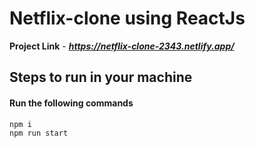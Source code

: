# Netflix-clone using ReactJs

**Project Link** - ***https://netflix-clone-2343.netlify.app/***

## Steps to run in your machine

#### Run the following commands

```
npm i
npm run start
```
